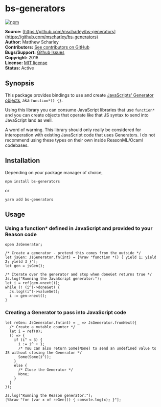 # bs-generators

[![npm](https://img.shields.io/npm/v/bs-generators.svg)](https://www.npmjs.com/package/bs-generators)

**Source:** [https://github.com/mscharley/bs-generators](https://github.com/mscharley/bs-generators)  
**Author:** Matthew Scharley  
**Contributors:** [See contributors on GitHub][gh-contrib]  
**Bugs/Support:** [Github Issues][gh-issues]  
**Copyright:** 2018  
**License:** [MIT license][license]  
**Status:** Active

## Synopsis

This package provides bindings to use and create [JavaScripts' Generator objects][mdn-generator], aka `function*() {}`.

Using this library you can consume JavaScript libraries that use `function*` and you can create objects that operate like that JS syntax to send into JavaScript land as well.

A word of warning. This library should only really be considered for interoperation with existing JavaScript code that uses Generators. I do not recommend using these types on their own inside ReasonML/Ocaml codebases.

## Installation

Depending on your package manager of choice,

```shell
npm install bs-generators
```

or

```shell
yarn add bs-generators
```

## Usage

### Using a function* defined in JavaScript and provided to your Reason code

```reason
open JsGenerator;

/* Create a generator - pretend this comes from the outside */
let jsGen: JsGenerator.fn(int) = [%raw "function *() { yield 1; yield 2; yield 3 }"];
let gen = jsGen();

/* Iterate over the generator and stop when doneGet returns true */
Js.log("Running the JavaScript generator:");
let i = ref(gen->next());
while (! (i^)->doneGet) {
  Js.log((i^)->valueGet);
  i := gen->next();
}
```

### Creating a Generator to pass into JavaScript code

```reason
let reGen: JsGenerator.fn(int) = _ => JsGenerator.fromNext({
  /* Create a mutable counter */
  let i = ref(0);
  () => {
    if (i^ < 3) {
      i := i^ + 1;
      /* You can also return Some(None) to send an undefined value to JS without closing the Generator */
      Some(Some(i^));
    }
    else {
      /* Close the Generator */
      None;
    }
  }
});

Js.log("Running the Reason generator:");
[%%raw "for (var x of reGen()) { console.log(x); }"];
```

  [gh-contrib]: https://github.com/mscharley/bs-generators/graphs/contributors
  [gh-issues]: https://github.com/mscharley/bs-generators/issues
  [license]: https://github.com/mscharley/bs-generators/blob/master/LICENSE
  [mdn-generator]: https://developer.mozilla.org/en-US/docs/Web/JavaScript/Reference/Global_Objects/Generator
